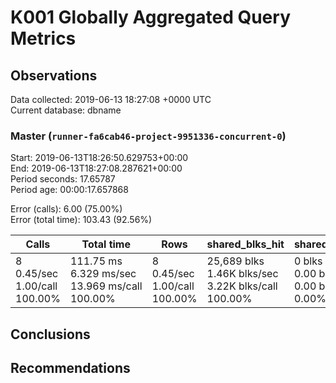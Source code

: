 # K001 Globally Aggregated Query Metrics

## Observations ##
Data collected: 2019-06-13 18:27:08 +0000 UTC  
Current database: dbname  



### Master (`runner-fa6cab46-project-9951336-concurrent-0`) ###
Start: 2019-06-13T18:26:50.629753+00:00  
End: 2019-06-13T18:27:08.287621+00:00  
Period seconds: 17.65787  
Period age: 00:00:17.657868  

Error (calls): 6.00 (75.00%)  
Error (total time): 103.43 (92.56%)

| Calls | Total&nbsp;time | Rows | shared_blks_hit | shared_blks_read | shared_blks_dirtied | shared_blks_written | blk_read_time | blk_write_time | kcache_reads | kcache_writes | kcache_user_time_ms | kcache_system_time |
|-------|------------|------|-----------------|------------------|---------------------|---------------------|---------------|----------------|--------------|---------------|---------------------|--------------------|
|8<br/>0.45/sec<br/>1.00/call<br/>100.00% |111.75&nbsp;ms<br/>6.329&nbsp;ms/sec<br/>13.969&nbsp;ms/call<br/>100.00% |8<br/>0.45/sec<br/>1.00/call<br/>100.00% |25,689&nbsp;blks<br/>1.46K&nbsp;blks/sec<br/>3.22K&nbsp;blks/call<br/>100.00% |0&nbsp;blks<br/>0.00&nbsp;blks/sec<br/>0.00&nbsp;blks/call<br/>0.00% |0&nbsp;blks<br/>0.00&nbsp;blks/sec<br/>0.00&nbsp;blks/call<br/>0.00% |0&nbsp;blks<br/>0.00&nbsp;blks/sec<br/>0.00&nbsp;blks/call<br/>0.00% |0.00&nbsp;ms<br/>0.000&nbsp;ms/sec<br/>0.000&nbsp;ms/call<br/>0.00% |0.00&nbsp;ms<br/>0.000&nbsp;ms/sec<br/>0.000&nbsp;ms/call<br/>0.00% |0.00&nbsp;bytes<br/>0.00&nbsp;bytes/sec<br/>0.00&nbsp;bytes/call<br/>0.00% |0.00&nbsp;bytes<br/>0.00&nbsp;bytes/sec<br/>0.00&nbsp;bytes/call<br/>0.00% |0.00&nbsp;ms<br/>0.000&nbsp;ms/sec<br/>0.000&nbsp;ms/call<br/>0.00% |0.00&nbsp;ms<br/>0.000&nbsp;ms/sec<br/>0.000&nbsp;ms/call<br/>0.00%|





## Conclusions ##


## Recommendations ##


